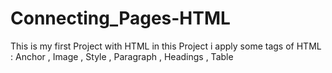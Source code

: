 # Connecting_Pages-HTML
This is my first Project with HTML in this Project i apply some tags of HTML : Anchor , Image , Style , Paragraph , Headings , Table
